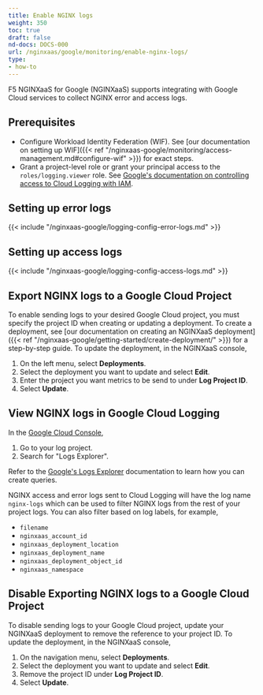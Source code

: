 ```yaml
---
title: Enable NGINX logs
weight: 350
toc: true
draft: false
nd-docs: DOCS-000
url: /nginxaas/google/monitoring/enable-nginx-logs/
type:
- how-to
---
```


F5 NGINXaaS for Google (NGINXaaS) supports integrating with Google Cloud services to collect NGINX error and access logs.

## Prerequisites

- Configure Workload Identity Federation (WIF). See [our documentation on setting up WIF]({{< ref "/nginxaas-google/monitoring/access-management.md#configure-wif" >}}) for exact steps.
- Grant a project-level role or grant your principal access to the `roles/logging.viewer` role. See [Google's documentation on controlling access to Cloud Logging with IAM](https://cloud.google.com/logging/docs/access-control).

## Setting up error logs

{{< include "/nginxaas-google/logging-config-error-logs.md" >}}

## Setting up access logs

{{< include "/nginxaas-google/logging-config-access-logs.md" >}}


## Export NGINX logs to a Google Cloud Project

To enable sending logs to your desired Google Cloud project, you must specify the project ID when creating or updating a deployment. To create a deployment, see [our documentation on creating an NGINXaaS deployment]({{< ref "/nginxaas-google/getting-started/create-deployment/" >}}) for a step-by-step guide. To update the deployment, in the NGINXaaS console,

1. On the left menu, select **Deployments**.
1. Select the deployment you want to update and select **Edit**.
1. Enter the project you want metrics to be send to under **Log Project ID**.
1. Select **Update**.

## View NGINX logs in Google Cloud Logging

In the [Google Cloud Console](https://console.cloud.google.com/),

1. Go to your log project.
2. Search for "Logs Explorer".

Refer to the [Google's Logs Explorer](https://cloud.google.com/logging/docs/view/logs-explorer-interface) documentation to learn how you can create queries.


NGINX access and error logs sent to Cloud Logging will have the log name `nginx-logs` which can be used to filter NGINX logs from the rest of your project logs. You can also filter based on log labels, for example,

* `filename`
* `nginxaas_account_id`
* `nginxaas_deployment_location`
* `nginxaas_deployment_name`
* `nginxaas_deployment_object_id`
* `nginxaas_namespace`

## Disable Exporting NGINX logs to a Google Cloud Project

To disable sending logs to your Google Cloud project, update your NGINXaaS deployment to remove the reference to your project ID. To update the deployment, in the NGINXaaS console,

1. On the navigation menu, select **Deployments**.
1. Select the deployment you want to update and select **Edit**.
1. Remove the project ID under **Log Project ID**.
1. Select **Update**.

